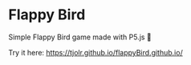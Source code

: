 
# Flappy Bird 
Simple Flappy Bird game made with P5.js 🎉

Try it here: https://tjolr.github.io/flappyBird.github.io/
